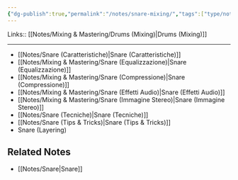 ```yaml
---
{"dg-publish":true,"permalink":"/notes/snare-mixing/","tags":["type/note"]}
---
```


Links:: [[Notes/Mixing & Mastering/Drums (Mixing)\|Drums (Mixing)]]

---

- [[Notes/Snare (Caratteristiche)\|Snare (Caratteristiche)]]
- [[Notes/Mixing & Mastering/Snare (Equalizzazione)\|Snare (Equalizzazione)]]
- [[Notes/Mixing & Mastering/Snare (Compressione)\|Snare (Compressione)]]
- [[Notes/Mixing & Mastering/Snare (Effetti Audio)\|Snare (Effetti Audio)]]
- [[Notes/Mixing & Mastering/Snare (Immagine Stereo)\|Snare (Immagine Stereo)]]
- [[Notes/Snare (Tecniche)\|Snare (Tecniche)]]
- [[Notes/Snare (Tips & Tricks)\|Snare (Tips & Tricks)]]
- Snare (Layering)


## Related Notes

- [[Notes/Snare\|Snare]]